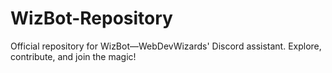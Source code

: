 # WizBot-Repository
Official repository for WizBot—WebDevWizards' Discord assistant. Explore, contribute, and join the magic!
